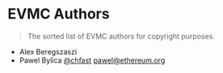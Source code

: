 # EVMC Authors

> The sorted list of EVMC authors for copyright purposes.

- Alex Beregszaszi
- Pawel Bylica [@chfast](https://github.com/chfast) <pawel@ethereum.org>
